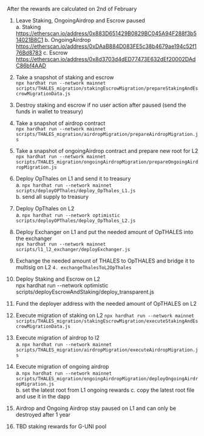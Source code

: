 After the rewards are calculated on 2nd of February

1. Leave Staking, OngoingAirdrop and Escrow paused  
   a. Staking https://etherscan.io/address/0x883D651429B0829BC045A94F288f3b514021B8C1
   b. OngoingAirdrop https://etherscan.io/address/0xDAaB884D083FE5c38b4679ae194c52f176Bd8783
   c. Escrow https://etherscan.io/address/0x8d3703d4dED77473E632dEf20002DAdC86bf4AAD

2. Take a snapshot of staking and escrow  
   `npx hardhat run --network mainnet scripts/THALES_migration/stakingEscrowMigration/prepareStakingAndEscrowMigrationData.js`
3. Destroy staking and escrow if no user action after paused (send the funds in wallet to treasury)
4. Take a snapshot of airdrop contract  
   `npx hardhat run --network mainnet scripts/THALES_migration/airdropMigration/prepareAirdropMigration.js`
5. Take a snapshot of ongoingAirdrop contract and prepare new root for L2  
   `npx hardhat run --network mainnet scripts/THALES_migration/ongoingAirdropMigration/prepareOngoingAirdropMigration.js`
6. Deploy OpThales on L1 and send it to treasury  
   a. `npx hardhat run --network mainnet scripts/deployOPThales/deploy_OpThales_L1.js`  
   b. send all supply to treasury
7. Deploy OpThales on L2  
   a. `npx hardhat run --network optimistic scripts/deployOPThales/deploy_OpThales_L2.js`
8. Deploy Exchanger on L1 and put the needed amount of OpTHALES into the exchanger  
   `npx hardhat run --network mainnet scripts/l1_l2_exchanger/deployExchanger.js`
9. Exchange the needed amount of THALES to OpTHALES and bridge it to multisig on L2 `4. exchangeThalesToL2OpThales`
10. Deploy Staking and Escrow on L2  
    npx hardhat run --network optimistic scripts/deployEscrowAndStaking/deploy_transparent.js
11. Fund the deployer address with the needed amount of OpTHALES on L2
12. Execute migration of staking on L2
    `npx hardhat run --network mainnet scripts/THALES_migration/stakingEscrowMigration/executeStakingAndEscrowMigrationData.js`
13. Execute migration of airdrop to l2  
    a. `npx hardhat run --network mainnet scripts/THALES_migration/airdropMigration/executeAirdropMigration.js`  
14. Execute migration of ongoing airdrop  
    a. `npx hardhat run --network mainnet scripts/THALES_migration/ongoingAirdropMigration/deployOngoingAirdropMigration.js`  
    b. set the latest root from L1 ongoing rewards
    c. copy the latest root file and use it in the dapp
15. Airdrop and Ongoing Airdrop stay paused on L1 and can only be destroyed after 1 year
16. TBD staking rewards for G-UNI pool
